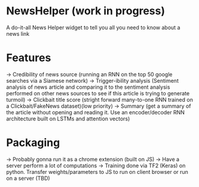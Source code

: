# NewsHelper (work in progress)

A do-it-all News Helper widget to tell you all you need to know about a news link

# Features
-> Credibility of news source (running an RNN on the top 50 google searches via a Siamese network)
-> Trigger-ibility analysis (Sentiment analysis of news article and comparing it to the sentiment analysis performed on other news sources to see if this article is trying to generate turmoil)
-> Clickbait title score (stright forward many-to-one RNN trained on a Clickbait/FakeNews dataset)(low priority)
-> Summary (get a summary of the article without opening and reading it. Use an encoder/decoder RNN architecture built on LSTMs and attention vectors)

# Packaging
-> Probably gonna run it as a chrome extension (built on JS)
-> Have a server perform a lot of computations
-> Training done via TF2 (Keras) on python. Transfer weights/parameters to JS to run on client browser or run on a server (TBD)
